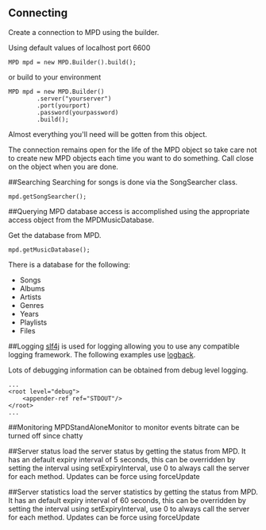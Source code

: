 ## Connecting
Create a connection to MPD using the builder.

Using default values of localhost port 6600

```
MPD mpd = new MPD.Builder().build();
```

or build to your environment

```
MPD mpd = new MPD.Builder()
        .server("yourserver")
        .port(yourport)
        .password(yourpassword)
        .build();
```

Almost everything you'll need will be gotten from this object.

The connection remains open for the life of the MPD object so take 
care not to create new MPD objects each time you want to do something.
Call close on the object when you are done.

##Searching
Searching for songs is done via the SongSearcher class.

```
mpd.getSongSearcher();
```

##Querying
MPD database access is accomplished using the appropriate access object from the MPDMusicDatabase.

Get the database from MPD.

```
mpd.getMusicDatabase();
```

There is a database for the following:

- Songs
- Albums
- Artists
- Genres
- Years
- Playlists
- Files


##Logging
[slf4j](http://www.slf4j.org/) is used for logging allowing you to use any compatible logging framework.
The following examples use [logback](http://logback.qos.ch/).

Lots of debugging information can be obtained from debug level logging.

```
...
<root level="debug">
    <appender-ref ref="STDOUT"/>
</root>
...
```

##Monitoring
MPDStandAloneMonitor to monitor events
bitrate can be turned off since chatty

##Server status
load the server status by getting the status from MPD.  It has an default expiry interval of 5 seconds, this can be
overridden by setting the interval using setExpiryInterval, use 0 to always call the server for each method.  Updates
can be force using forceUpdate

##Server statistics
load the server statistics by getting the status from MPD.  It has an default expiry interval of 60 seconds, this can be
overridden by setting the interval using setExpiryInterval, use 0 to always call the server for each method.  Updates
can be force using forceUpdate
